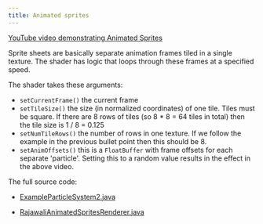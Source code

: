 ```yaml
---
title: Animated sprites
---
```

[YouTube video demonstrating Animated Sprites](http://www.youtube.com/watch?feature=player_embedded&v=bARIz7iDHgc)

Sprite sheets are basically separate animation frames tiled in a single texture. The shader has logic that loops through these frames at a specified speed.

The shader takes these arguments:

* `setCurrentFrame()` the current frame
* `setTileSize()` the size (in normalized coordinates) of one tile. Tiles must be square. If there are 8 rows of tiles (so 8 * 8 = 64 tiles in total) then the tile size is 1 / 8 = 0.125
* `setNumTileRows()` the number of rows in one texture. If we follow the example in the previous bullet point then this should be 8.
* `setAnimOffsets()` this is a `FloatBuffer` with frame offsets for each separate 'particle'. Setting this to a random value results in the effect in the above video.

The full source code:

* [ExampleParticleSystem2.java](https://github.com/MasDennis/RajawaliExamples/blob/master/src/com/monyetmabuk/rajawali/tutorials/ExampleParticleSystem2.java)

* [RajawaliAnimatedSpritesRenderer.java](https://github.com/MasDennis/RajawaliExamples/blob/master/src/com/monyetmabuk/rajawali/tutorials/RajawaliAnimatedSpritesRenderer.java)